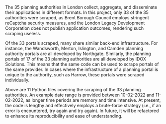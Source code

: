 The 35 planning authorities in London collect, aggregate, and disseminate their applications in different formats. In this project, only 33 of the 35 authorities were scraped, as Brent Borough Council employs stringent reCaptcha security measures, and the London Legacy Development Corporation does not publish application outcomes, rendering such scraping useless. 

Of the 33 portals scraped, many share similar back-end infrastructure. For instance, the Wandsworth, Merton, Islington, and Camden planning authority portals are all developed by Northgate. Similarly, the planning portals of 17 of the 33 planning authorities are all developed by IDOX Solutions. This means that the same code can be used to scrape portals of the same provider. In cases where the infrastructure of a planning portal is unique to the authority, such as Harrow, these portals were scraped individually.

Above are 11 Python files covering the scraping of the 33 planning authorities. An example date range is provided between 10-02-2022 and 11-02-2022, as longer time periods are memory and time intensive. At present, the code is lengthy and effectively employs a brute-force strategy (i.e., if an error is encountered, try again and try again). In future, it will be refactored to enhance its reproducibility and ease of understanding.
